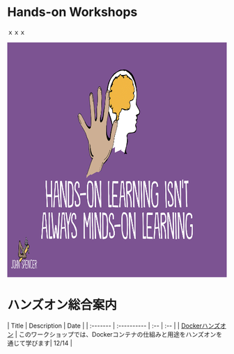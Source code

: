 # Hands-on Workshops 

ｘｘｘ

<a><img src="images/mindsonlearning.png" width="960" height="540"></a>

# ハンズオン総合案内

| Title | Description | Date |
| :------- | :---------- | :-- | :-- |
| [Dockerハンズオン](/docker)  | このワークショップでは、Dockerコンテナの仕組みと用途をハンズオンを通じて学びます| 12/14 |